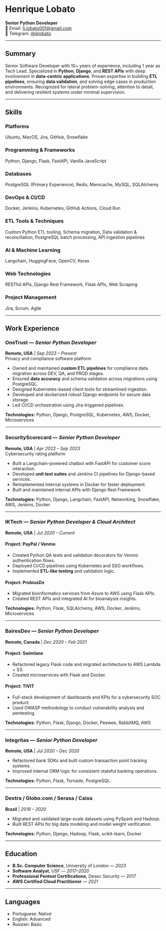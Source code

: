 # Henrique Lobato

**Senior Python Developer**  
📧 Email: h.lobato001@gmail.com  
📨 Telegram: [@iklobato](https://t.me/iklobato)

---

## Summary

Senior Software Developer with 10+ years of experience, including 1 year as Tech Lead. Specialized in **Python**, **Django**, and **REST APIs** with deep involvement in **data-centric applications**. Proven expertise in building **ETL pipelines**, ensuring **data validation**, and solving edge cases in production environments. Recognized for lateral problem-solving, attention to detail, and delivering resilient systems under minimal supervision.

---

## Skills

### Platforms
Ubuntu, MacOS, Jira, GitHub, Snowflake

### Programming & Frameworks
Python, Django, Flask, FastAPI, Vanilla JavaScript

### Databases
PostgreSQL (Primary Experience), Redis, Memcache, MySQL, SQLAlchemy

### DevOps & CI/CD
Docker, Jenkins, Kubernetes, GitHub Actions, Cloud Run

### ETL Tools & Techniques
Custom Python ETL tooling, Schema migration, Data validation & reconciliation, PostgreSQL batch processing, API ingestion pipelines

### AI & Machine Learning
Langchain, HuggingFace, OpenCV, Keras

### Web Technologies
RESTful APIs, Django Rest Framework, Flask APIs, Web Scraping

### Project Management
Jira, Scrum, Agile

---

## Work Experience

### OneTrust — *Senior Python Developer*  
**Remote, USA** | *Sep 2023 – Present*  
Privacy and compliance software platform

- Owned and maintained **custom ETL pipelines** for compliance data migration across DEV, QA, and PROD stages.
- Ensured **data accuracy** and schema validation across migrations using PostgreSQL.
- Designed Kubernetes-based client tools for streamlined ingestion.
- Developed and dockerized robust Django endpoints for secure data storage.
- Led CI/CD orchestration using Jira-triggered pipelines.

**Technologies:** Python, Django, PostgreSQL, Kubernetes, AWS, Docker, Microservices

---

### SecurityScorecard — *Senior Python Developer*  
**Remote, USA** | *Apr 2022 – Sep 2023*  
Cybersecurity rating platform

- Built a Langchain-powered chatbot with FastAPI for customer score interaction.
- Developed **unit test suites** and Jenkins CI pipelines for Django-based services.
- Reimplemented internal systems in Docker for faster deployment.
- Built and maintained internal APIs with Django Rest Framework.

**Technologies:** Python, Django, Langchain, FastAPI, Networking, Snowflake, AWS, Jenkins, Docker

---

### IKTech — *Senior Python Developer & Cloud Architect*  
**Remote, USA** | *Jul 2020 – Current*

#### Project: PayPal / Venmo
- Created Python QA tests and validation decorators for Venmo authentication flows.
- Deployed CI/CD pipelines using Kubernetes and SSO workflows.
- Implemented **ETL-like testing** and validation logic.

#### Project: ProbiusDx
- Migrated bioinformatics services from Azure to AWS using Flask APIs.
- Created REST APIs and integrated AI for bioanalysis insights.

**Technologies:** Python, Flask, SQLAlchemy, AWS, Docker, Jenkins, Microservices

---

### BairesDev — *Senior Python Developer*  
**Remote, Canada** | *Dec 2020 – Feb 2021*

#### Project: Swimlane
- Refactored legacy Flask code and migrated architecture to AWS Lambda + S3.
- Created microservices with Flask and Docker.

#### Project: TIVIT
- Full-stack development of dashboards and KPIs for a cybersecurity SOC product.
- Used OWASP methodology to conduct vulnerability analysis and pentesting.

**Technologies:** Python, Flask, Django, Docker, Peewee, RabbitMQ, AWS

---

### Integritas — *Senior Python Developer*  
**Remote, USA** | *Jul 2020 – Dec 2020*

- Refactored bank SDKs and built custom transaction point tracking systems.
- Improved internal ORM logic for consistent stateful banking operations.

**Technologies:** Python, Flask, Tornado, PostgreSQL

---

### Dextra / Globo.com / Serasa / Caixa  
**Brazil** | *2019 – 2020*

- Migrated and validated large-scale datasets using PySpark and Hadoop.
- Built REST APIs for big data modeling and model weight verification.

**Technologies:** Python, Django, Hadoop, Flask, scikit-learn, Docker

---

## Education

- **B.Sc. Computer Science**, University of London — *2023*  
- **Software Analyst**, USF — *2017–2020*  
- **Professional Pentest Certifications**, Desec Security — *2017*  
- **AWS Certified Cloud Practitioner** — *2021*

---

## Languages

- Portuguese: Native  
- English: Advanced  
- Russian: Basic
